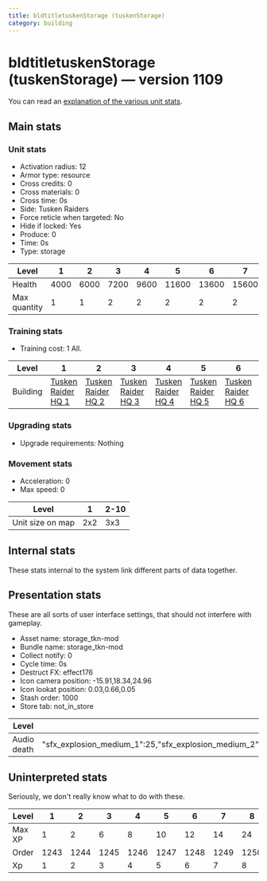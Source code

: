 ```yaml
---
title: bldtitletuskenStorage (tuskenStorage)
category: building
---
```


# bldtitletuskenStorage (tuskenStorage) — version 1109

You can read an [explanation  of the various unit stats](unitexplained.md).

## Main stats

### Unit stats

  * Activation radius: 12
  * Armor type: resource
  * Cross credits: 0
  * Cross materials: 0
  * Cross time: 0s
  * Side: Tusken Raiders
  * Force reticle when targeted: No
  * Hide if locked: Yes
  * Produce: 0
  * Time: 0s
  * Type: storage

|Level       |1   |2   |3   |4   |5    |6    |7    |8    |9    |10   |
|------------|----|----|----|----|-----|-----|-----|-----|-----|-----|
|Health      |4000|6000|7200|9600|11600|13600|15600|17600|19600|21600|
|Max quantity|1   |1   |2   |2   |2    |2    |2    |3    |4    |4    |


### Training stats

  * Training cost: 1 All.

|Level   |1                                  |2                                  |3                                  |4                                  |5                                  |6                                  |7                                                  |8                                                  |9                                                  |10                                                  |
|--------|-----------------------------------|-----------------------------------|-----------------------------------|-----------------------------------|-----------------------------------|-----------------------------------|---------------------------------------------------|---------------------------------------------------|---------------------------------------------------|----------------------------------------------------|
|Building|[Tusken Raider HQ 1](tuskenHQ.html)|[Tusken Raider HQ 2](tuskenHQ.html)|[Tusken Raider HQ 3](tuskenHQ.html)|[Tusken Raider HQ 4](tuskenHQ.html)|[Tusken Raider HQ 5](tuskenHQ.html)|[Tusken Raider HQ 6](tuskenHQ.html)|["bld_title_tuskenHQLocked" 7](tuskenHQLocked.html)|["bld_title_tuskenHQLocked" 8](tuskenHQLocked.html)|["bld_title_tuskenHQLocked" 9](tuskenHQLocked.html)|["bld_title_tuskenHQLocked" 10](tuskenHQLocked.html)|


### Upgrading stats

  * Upgrade requirements: Nothing

### Movement stats

  * Acceleration: 0
  * Max speed: 0

|Level           |1  |2-10|
|----------------|---|----|
|Unit size on map|2x2|3x3 |


## Internal stats

These stats internal to the system link different parts of data together.


## Presentation stats

These are all sorts of user interface settings, that should not interfere with gameplay.

  * Asset name: storage_tkn-mod
  * Bundle name: storage_tkn-mod
  * Collect notify: 0
  * Cycle time: 0s
  * Destruct FX: effect176
  * Icon camera position: -15.91,18.34,24.96
  * Icon lookat position: 0.03,0.66,0.05
  * Stash order: 1000
  * Store tab: not_in_store

|Level      |1                                                                                                              |2                                                                                                              |3                                                                                                              |4                                                                                                              |5                                                                                                              |6                                                                                                              |7                                                                                                              |8                                                                                                              |9                                                                                                              |10                                                                                                             |
|-----------|---------------------------------------------------------------------------------------------------------------|---------------------------------------------------------------------------------------------------------------|---------------------------------------------------------------------------------------------------------------|---------------------------------------------------------------------------------------------------------------|---------------------------------------------------------------------------------------------------------------|---------------------------------------------------------------------------------------------------------------|---------------------------------------------------------------------------------------------------------------|---------------------------------------------------------------------------------------------------------------|---------------------------------------------------------------------------------------------------------------|---------------------------------------------------------------------------------------------------------------|
|Audio death|"sfx_explosion_medium_1":25,"sfx_explosion_medium_2":25,"sfx_explosion_medium_3":25,"sfx_explosion_medium_4":45|"sfx_explosion_medium_1":25,"sfx_explosion_medium_2":25,"sfx_explosion_medium_3":25,"sfx_explosion_medium_4":46|"sfx_explosion_medium_1":25,"sfx_explosion_medium_2":25,"sfx_explosion_medium_3":25,"sfx_explosion_medium_4":47|"sfx_explosion_medium_1":25,"sfx_explosion_medium_2":25,"sfx_explosion_medium_3":25,"sfx_explosion_medium_4":48|"sfx_explosion_medium_1":25,"sfx_explosion_medium_2":25,"sfx_explosion_medium_3":25,"sfx_explosion_medium_4":49|"sfx_explosion_medium_1":25,"sfx_explosion_medium_2":25,"sfx_explosion_medium_3":25,"sfx_explosion_medium_4":50|"sfx_explosion_medium_1":25,"sfx_explosion_medium_2":25,"sfx_explosion_medium_3":25,"sfx_explosion_medium_4":51|"sfx_explosion_medium_1":25,"sfx_explosion_medium_2":25,"sfx_explosion_medium_3":25,"sfx_explosion_medium_4":52|"sfx_explosion_medium_1":25,"sfx_explosion_medium_2":25,"sfx_explosion_medium_3":25,"sfx_explosion_medium_4":53|"sfx_explosion_medium_1":25,"sfx_explosion_medium_2":25,"sfx_explosion_medium_3":25,"sfx_explosion_medium_4":54|


## Uninterpreted stats

Seriously, we don't really know what to do with these.

|Level |1   |2   |3   |4   |5   |6   |7   |8   |9   |10  |
|------|----|----|----|----|----|----|----|----|----|----|
|Max XP|1   |2   |6   |8   |10  |12  |14  |24  |36  |40  |
|Order |1243|1244|1245|1246|1247|1248|1249|1250|1251|1252|
|Xp    |1   |2   |3   |4   |5   |6   |7   |8   |9   |10  |


